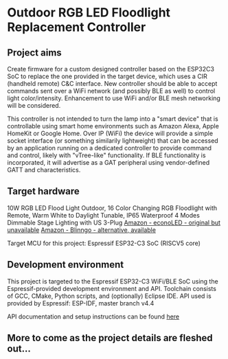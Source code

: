 # Outdoor RGB LED Floodlight Replacement Controller

## Project aims
Create firmware for a custom designed controller based on the ESP32C3 SoC to replace the one provided in the target device, which uses a CIR (handheld remote) C&C interface. New controller should be able to accept commands sent over a WiFi network (and possibly BLE as well) to control light color/intensity. Enhancement to use WiFi and/or BLE mesh networking will be considered.

This controller is not intended to turn the lamp into a "smart device" that is controllable using smart home environments such as Amazon Alexa, Apple HomeKit or Google Home. Over IP (WiFi) the device will provide a simple socket interface (or something similarily lightweight) that can be accessed by an application running on a dedicated controller to provide command and control, likely with "vTree-like" functionality. If BLE functionality is incorporated, it will advertise as a GAT peripheral using vendor-defined GATT and characteristics.

## Target hardware
10W RGB LED Flood Light Outdoor, 16 Color Changing RGB Floodlight with Remote, Warm White to Daylight Tunable, IP65 Waterproof 4 Modes Dimmable Stage Lighting with US 3-Plug
[Amazon - econoLED - original but unavailable](https://amazon.com/gp/product/B005KYOE2Q)
[Amazon - Blinngo - alternative, available](https://amazon.com/dp/B01GCDV3Q8)

Target MCU for this project: Espressif ESP32-C3 SoC (RISCV5 core)

## Development environment
This project is targeted to the Espressif ESP32-C3 WiFi/BLE SoC using the Espressif-provided development environment and API.
Toolchain consists of GCC, CMake, Python scripts, and (optionally) Eclipse IDE.
API used is provided by Espressif: ESP-IDF, master branch v4.4

API documentation and setup instructions can be found [here](https://docs.espressif.com/projects/esp-idf/en/latest/esp32c3/get-started/index.html)

## More to come as the project details are fleshed out...
